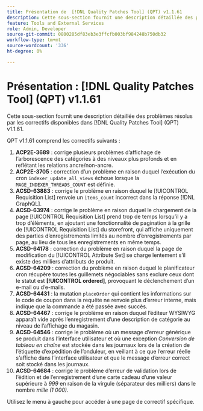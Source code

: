 ```yaml
---
title: Présentation de  [!DNL Quality Patches Tool] (QPT) v1.1.61
description: Cette sous-section fournit une description détaillée des problèmes résolus par les correctifs disponibles dans  [!DNL Quality Patches Tool] (QPT) v1.1.61.
feature: Tools and External Services
role: Admin, Developer
source-git-commit: 0800285df83eb3e3ffcfb003bf984248b750db32
workflow-type: tm+mt
source-wordcount: '336'
ht-degree: 0%

---
```


# Présentation : [!DNL Quality Patches Tool] (QPT) v1.1.61

Cette sous-section fournit une description détaillée des problèmes résolus par les correctifs disponibles dans [!DNL Quality Patches Tool] (QPT) v1.1.61.

QPT v1.1.61 comprend les correctifs suivants :

1. **ACP2E-3689** : corrige plusieurs problèmes d’affichage de l’arborescence des catégories à des niveaux plus profonds et en reflétant les relations ancre/non-ancre.
1. **ACP2E-3705** : correction d’un problème en raison duquel l’exécution du cron `indexer_update_all_views` échoue lorsque la `MAGE_INDEXER_THREADS_COUNT` est définie.
1. **ACSD-63883** : corrige le problème en raison duquel le [!UICONTROL Requisition List] renvoie un `items_count` incorrect dans la réponse [!DNL GraphQL].
1. **ACSD-63974** : corrige le problème en raison duquel le chargement de la page [!UICONTROL Requisition List] prend trop de temps lorsqu’il y a trop d’éléments, en ajoutant une fonctionnalité de pagination à la grille de [!UICONTROL Requisition List] du storefront, qui affiche uniquement des parties d’enregistrements limités au nombre d’enregistrements par page, au lieu de tous les enregistrements en même temps.
1. **ACSD-64178** : correction du problème en raison duquel la page de modification du [!UICONTROL Attribute Set] se charge lentement s’il existe des milliers d’attributs de produit.
1. **ACSD-64209** : correction du problème en raison duquel le planificateur cron récupère toutes les guillemets négociables sans exclure ceux dont le statut est **[!UICONTROL ordered]**, provoquant le déclenchement d’un e-mail ou d’e-mails.
1. **ACSD-64431** : la mutation `placeOrder` qui contient les informations sur le code de coupon dans la requête ne renvoie plus d’erreur interne, mais indique que la commande a été passée avec succès.
1. **ACSD-64467** : corrige le problème en raison duquel l’éditeur WYSIWYG apparaît vide après l’enregistrement d’une description de catégorie au niveau de l’affichage du magasin.
1. **ACSD-64546** : corrige le problème où un message d’erreur générique se produit dans l’interface utilisateur et où une exception *Conversion de tableau en chaîne* est stockée dans les journaux lors de la création de l’étiquette d’expédition de l’onduleur, en veillant à ce que l’erreur réelle s’affiche dans l’interface utilisateur et que le message d’erreur correct soit stocké dans les journaux.
1. **ACSD-64684** : corrige le problème d’erreur de validation lors de l’édition et de l’enregistrement d’une carte cadeau d’une valeur supérieure à *999* en raison de la virgule (séparateur des milliers) dans le nombre *mille (1 000)*.

Utilisez le menu à gauche pour accéder à une page de correctif spécifique.
